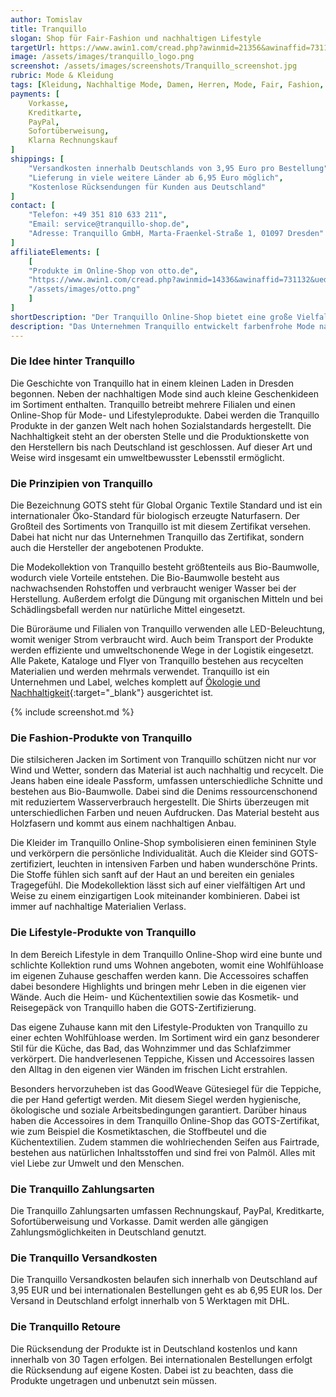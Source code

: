 ```yaml
---
author: Tomislav
title: Tranquillo 
slogan: Shop für Fair-Fashion und nachhaltigen Lifestyle
targetUrl: https://www.awin1.com/cread.php?awinmid=21356&awinaffid=731132
image: /assets/images/tranquillo_logo.png
screenshot: /assets/images/screenshots/Tranquillo_screenshot.jpg
rubric: Mode & Kleidung
tags: [Kleidung, Nachhaltige Mode, Damen, Herren, Mode, Fair, Fashion, GOTS zertifiziert]
payments: [
    Vorkasse,
    Kreditkarte,
    PayPal,
    Sofortüberweisung,
    Klarna Rechnungskauf
]
shippings: [
    "Versandkosten innerhalb Deutschlands von 3,95 Euro pro Bestellung",
    "Lieferung in viele weitere Länder ab 6,95 Euro möglich",
    "Kostenlose Rücksendungen für Kunden aus Deutschland"
]
contact: [
    "Telefon: +49 351 810 633 211",
    "Email: service@tranquillo-shop.de",
    "Adresse: Tranquillo GmbH, Marta-Fraenkel-Straße 1, 01097 Dresden"
]
affiliateElements: [
    [
    "Produkte im Online-Shop von otto.de", 
    "https://www.awin1.com/cread.php?awinmid=14336&awinaffid=731132&ued=https%3A%2F%2Fwww.otto.de%2Fsuche%2FTranquillo%2F", 
    "/assets/images/otto.png"
    ]
]
shortDescription: "Der Tranquillo Online-Shop bietet eine große Vielfalt an umweltfreundlichen Produkten aus dem Bereich der Fair-Fashion und dem nachhaltigen Lifestyle."
description: "Das Unternehmen Tranquillo entwickelt farbenfrohe Mode nach hohen Qualitätsstandards. Jedes Jahr werden zwei detailreiche Kollektionen auf den Markt gebracht. Alle Produkte haben die GOTS-Zertifizierung, wodurch eine faire Mode, ressourcenschonende Materialien und gerechte Produktionsbedingungen sichergestellt sind."
---
```


### Die Idee hinter Tranquillo

Die Geschichte von Tranquillo hat in einem kleinen Laden in Dresden begonnen. Neben der nachhaltigen Mode sind auch kleine Geschenkideen im Sortiment enthalten. Tranquillo betreibt mehrere Filialen und einen Online-Shop für Mode- und Lifestyleprodukte. Dabei werden die Tranquillo Produkte in der ganzen Welt nach hohen Sozialstandards hergestellt. Die Nachhaltigkeit steht an der obersten Stelle und die Produktionskette von den Herstellern bis nach Deutschland ist geschlossen. Auf dieser Art und Weise wird insgesamt ein umweltbewusster Lebensstil ermöglicht.

### Die Prinzipien von Tranquillo

Die Bezeichnung GOTS steht für Global Organic Textile Standard und ist ein internationaler Öko-Standard für biologisch erzeugte Naturfasern. Der Großteil des Sortiments von Tranquillo ist mit diesem Zertifikat versehen. Dabei hat nicht nur das Unternehmen Tranquillo das Zertifikat, sondern auch die Hersteller der angebotenen Produkte.

Die Modekollektion von Tranquillo besteht größtenteils aus Bio-Baumwolle, wodurch viele Vorteile entstehen. Die Bio-Baumwolle besteht aus nachwachsenden Rohstoffen und verbraucht weniger Wasser bei der Herstellung. Außerdem erfolgt die Düngung mit organischen Mitteln und bei Schädlingsbefall werden nur natürliche Mittel eingesetzt.

Die Büroräume und Filialen von Tranquillo verwenden alle LED-Beleuchtung, womit weniger Strom verbraucht wird. Auch beim Transport der Produkte werden effiziente und umweltschonende Wege in der Logistik eingesetzt. Alle Pakete, Kataloge und Flyer von Tranquillo bestehen aus recycelten Materialien und werden mehrmals verwendet. Tranquillo ist ein Unternehmen und Label, welches komplett auf [Ökologie und Nachhaltigkeit](https://www.tranquillo-shop.de/nachhaltigkeit){:target="_blank"} ausgerichtet ist.

{% include screenshot.md %}

### Die Fashion-Produkte von Tranquillo

Die stilsicheren Jacken im Sortiment von Tranquillo schützen nicht nur vor Wind und Wetter, sondern das Material ist auch nachhaltig und recycelt. Die Jeans haben eine ideale Passform, umfassen unterschiedliche Schnitte und bestehen aus Bio-Baumwolle. Dabei sind die Denims ressourcenschonend mit reduziertem Wasserverbrauch hergestellt. Die Shirts überzeugen mit unterschiedlichen Farben und neuen Aufdrucken. Das Material besteht aus Holzfasern und kommt aus einem nachhaltigen Anbau.

Die Kleider im Tranquillo Online-Shop symbolisieren einen femininen Style und verkörpern die persönliche Individualität. Auch die Kleider sind GOTS-zertifiziert, leuchten in intensiven Farben und haben wunderschöne Prints. Die Stoffe fühlen sich sanft auf der Haut an und bereiten ein geniales Tragegefühl. Die Modekollektion lässt sich auf einer vielfältigen Art und Weise zu einem einzigartigen Look miteinander kombinieren. Dabei ist immer auf nachhaltige Materialien Verlass.

### Die Lifestyle-Produkte von Tranquillo

In dem Bereich Lifestyle in dem Tranquillo Online-Shop wird eine bunte und schlichte Kollektion rund ums Wohnen angeboten, womit eine Wohlfühloase im eigenen Zuhause geschaffen werden kann. Die Accessoires schaffen dabei besondere Highlights und bringen mehr Leben in die eigenen vier Wände. Auch die Heim- und Küchentextilien sowie das Kosmetik- und Reisegepäck von Tranquillo haben die GOTS-Zertifizierung.

Das eigene Zuhause kann mit den Lifestyle-Produkten von Tranquillo zu einer echten Wohlfühloase werden. Im Sortiment wird ein ganz besonderer Stil für die Küche, das Bad, das Wohnzimmer und das Schlafzimmer verkörpert. Die handverlesenen Teppiche, Kissen und Accessoires lassen den Alltag in den eigenen vier Wänden im frischen Licht erstrahlen.

Besonders hervorzuheben ist das GoodWeave Gütesiegel für die Teppiche, die per Hand gefertigt werden. Mit diesem Siegel werden hygienische, ökologische und soziale Arbeitsbedingungen garantiert. Darüber hinaus haben die Accessoires in dem Tranquillo Online-Shop das GOTS-Zertifikat, wie zum Beispiel die Kosmetiktaschen, die Stoffbeutel und die Küchentextilien. Zudem stammen die wohlriechenden Seifen aus Fairtrade, bestehen aus natürlichen Inhaltsstoffen und sind frei von Palmöl. Alles mit viel Liebe zur Umwelt und den Menschen.

### Die Tranquillo Zahlungsarten

Die Tranquillo Zahlungsarten umfassen Rechnungskauf, PayPal, Kreditkarte, Sofortüberweisung und Vorkasse. Damit werden alle gängigen Zahlungsmöglichkeiten in Deutschland genutzt.

### Die Tranquillo Versandkosten

Die Tranquillo Versandkosten belaufen sich innerhalb von Deutschland auf 3,95 EUR und bei internationalen Bestellungen geht es ab 6,95 EUR los. Der Versand in Deutschland erfolgt innerhalb von 5 Werktagen mit DHL.

### Die Tranquillo Retoure

Die Rücksendung der Produkte ist in Deutschland kostenlos und kann innerhalb von 30 Tagen erfolgen. Bei internationalen Bestellungen erfolgt die Rücksendung auf eigene Kosten. Dabei ist zu beachten, dass die Produkte ungetragen und unbenutzt sein müssen.